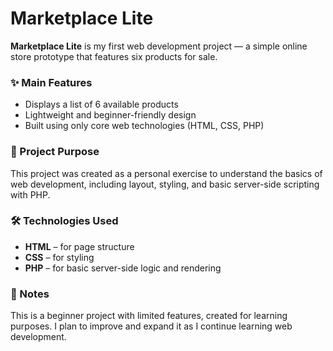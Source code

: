 
# Marketplace Lite

**Marketplace Lite** is my first web development project — a simple online store prototype that features six products for sale.

### ✨ Main Features

* Displays a list of 6 available products
* Lightweight and beginner-friendly design
* Built using only core web technologies (HTML, CSS, PHP)

### 🎯 Project Purpose

This project was created as a personal exercise to understand the basics of web development, including layout, styling, and basic server-side scripting with PHP.

### 🛠️ Technologies Used

* **HTML** – for page structure
* **CSS** – for styling
* **PHP** – for basic server-side logic and rendering

### 📌 Notes

This is a beginner project with limited features, created for learning purposes. I plan to improve and expand it as I continue learning web development.
